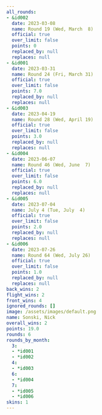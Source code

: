 ```yaml
---
all_rounds:
- &id002
  date: 2023-03-08
  name: Round 19 (Wed, March  8)
  official: true
  over_limit: false
  points: 0
  replaced_by: null
  replaces: null
- &id001
  date: 2023-03-31
  name: Round 24 (Fri, March 31)
  official: true
  over_limit: false
  points: 7.0
  replaced_by: null
  replaces: null
- &id003
  date: 2023-04-19
  name: Round 28 (Wed, April 19)
  official: true
  over_limit: false
  points: 3.0
  replaced_by: null
  replaces: null
- &id004
  date: 2023-06-07
  name: Round 46 (Wed, June  7)
  official: true
  over_limit: false
  points: 6.0
  replaced_by: null
  replaces: null
- &id005
  date: 2023-07-04
  name: July 4 (Tue, July  4)
  official: true
  over_limit: false
  points: 2.0
  replaced_by: null
  replaces: null
- &id006
  date: 2023-07-26
  name: Round 64 (Wed, July 26)
  official: true
  over_limit: false
  points: 1.0
  replaced_by: null
  replaces: null
back_wins: 2
flight_wins: 2
front_wins: 4
ignored_rounds: []
image: /assets/images/default.png
name: Sonski, Nick
overall_wins: 2
points: 19.0
rounds: 6
rounds_by_month:
  3:
  - *id001
  - *id002
  4:
  - *id003
  6:
  - *id004
  7:
  - *id005
  - *id006
skins: 1
---
```

